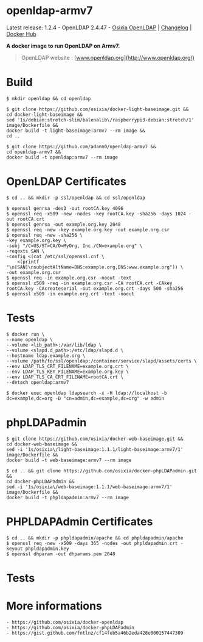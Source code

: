 # openldap-armv7

Latest release: 1.2.4 - OpenLDAP 2.4.47 -  [Osixia OpenLDAP](https://github.com/osixia/docker-openldap) | [Changelog](CHANGELOG.md) | [Docker Hub](https://hub.docker.com/r/osixia/openldap/) 

**A docker image to run OpenLDAP on Armv7.**

> OpenLDAP website : [www.openldap.org](http://www.openldap.org/)

# Build
    
    $ mkdir openldap && cd openldap

    $ git clone https://github.com/osixia/docker-light-baseimage.git && 
    cd docker-light-baseimage &&
    sed '1s/debian:stretch-slim/balenalib\/raspberrypi3-debian:stretch/1' image/Dockerfile &&
    docker build -t light-baseimage:armv7 --rm image && 
    cd ..

    $ git clone https://github.com/adann0/openldap-armv7 &&
    cd openldap-armv7 &&
    docker build -t openldap:armv7 --rm image

# OpenLDAP Certificates

    $ cd .. && mkdir -p ssl/openldap && cd ssl/openldap
    
    $ openssl genrsa -des3 -out rootCA.key 4096
    $ openssl req -x509 -new -nodes -key rootCA.key -sha256 -days 1024 -out rootCA.crt
    $ openssl genrsa -out example.org.key 2048
    $ openssl req -new -key example.org.key -out example.org.csr
    $ openssl req -new -sha256 \
    -key example.org.key \
    -subj "/C=US/ST=CA/O=MyOrg, Inc./CN=example.org" \
    -reqexts SAN \
    -config <(cat /etc/ssl/openssl.cnf \
        <(printf "\n[SAN]\nsubjectAltName=DNS:example.org,DNS:www.example.org")) \
    -out example.org.csr
    $ openssl req -in example.org.csr -noout -text
    $ openssl x509 -req -in example.org.csr -CA rootCA.crt -CAkey rootCA.key -CAcreateserial -out example.org.crt -days 500 -sha256
    $ openssl x509 -in example.org.crt -text -noout

# Tests

    $ docker run \
    --name openldap \
    --volume <lib_path>:/var/lib/ldap \
    --volume <slapd.d_path>:/etc/ldap/slapd.d \
    --hostname ldap.example.org \
    --volume /path/to/ssl/openldap:/container/service/slapd/assets/certs \
    --env LDAP_TLS_CRT_FILENAME=example.org.crt \
    --env LDAP_TLS_KEY_FILENAME=example.org.key \
    --env LDAP_TLS_CA_CRT_FILENAME=rootCA.crt \
    --detach openldap:armv7

    $ docker exec openldap ldapsearch -x -H ldap://localhost -b dc=example,dc=org -D "cn=admin,dc=example,dc=org" -w admin

# phpLDAPadmin

    $ git clone https://github.com/osixia/docker-web-baseimage.git &&
    cd docker-web-baseimage &&
    sed -i '1s/osixia\/light-baseimage:1.1.1/light-baseimage:armv7/1' image/Dockerfile &&
    docker build -t web-baseimage:armv7 --rm image

    $ cd .. && git clone https://github.com/osixia/docker-phpLDAPadmin.git &&
    cd docker-phpLDAPadmin &&
    sed -i '1s/osixia\/web-baseimage:1.1.1/web-baseimage:armv7/1' image/Dockerfile &&
    docker build -t phpldapadmin:armv7 --rm image

# PHPLDAPAdmin Certificates

    $ cd .. && mkdir -p phpldapadmin/apache && cd phpldapadmin/apache
    $ openssl req -new -x509 -days 365 -nodes -out phpldapadmin.crt -keyout phpldapadmin.key
    $ openssl dhparam -out dhparams.pem 2048

# Tests

# More informations 
    - https://github.com/osixia/docker-openldap
    - https://github.com/osixia/docker-phpLDAPadmin
    - https://gist.github.com/fntlnz/cf14feb5a46b2eda428e000157447309
